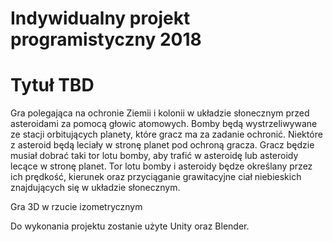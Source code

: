 # Indywidualny projekt programistyczny 2018

# Tytuł TBD

Gra polegająca na ochronie Ziemii i kolonii w układzie słonecznym przed asteroidami za pomocą głowic atomowych.
Bomby będą wystrzeliwywane ze stacji orbitujących planety, które gracz ma za zadanie ochronić.
Niektóre z asteroid będą leciały w stronę planet pod ochroną gracza.
Gracz będzie musiał dobrać taki tor lotu bomby, aby trafić w asteroidę lub asteroidy lecące w stronę planet.
Tor lotu bomby i asteroidy będze określany przez ich prędkość, kierunek oraz przyciąganie grawitacyjne ciał niebieskich znajdujących się w układzie słonecznym.

Gra 3D w rzucie izometrycznym

Do wykonania projektu zostanie użyte Unity oraz Blender.
